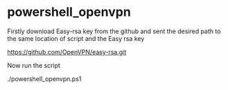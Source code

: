 # powershell_openvpn
Firstly download Easy-rsa key from the github and sent the desired path to the same location of script and the Easy rsa key

https://github.com/OpenVPN/easy-rsa.git

Now run the script 

./powershell_openvpn.ps1
